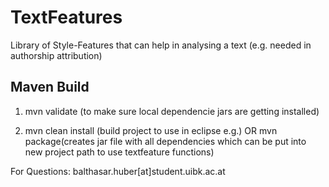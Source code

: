 # TextFeatures

Library of Style-Features that can help in analysing a text (e.g. needed in authorship attribution)

## Maven Build

1. mvn validate (to make sure local dependencie jars are getting installed)

2. mvn clean install (build project to use in eclipse e.g.) OR mvn package(creates jar file with all dependencies which can be put into new project path to use textfeature functions)


For Questions: balthasar.huber[at]student.uibk.ac.at
